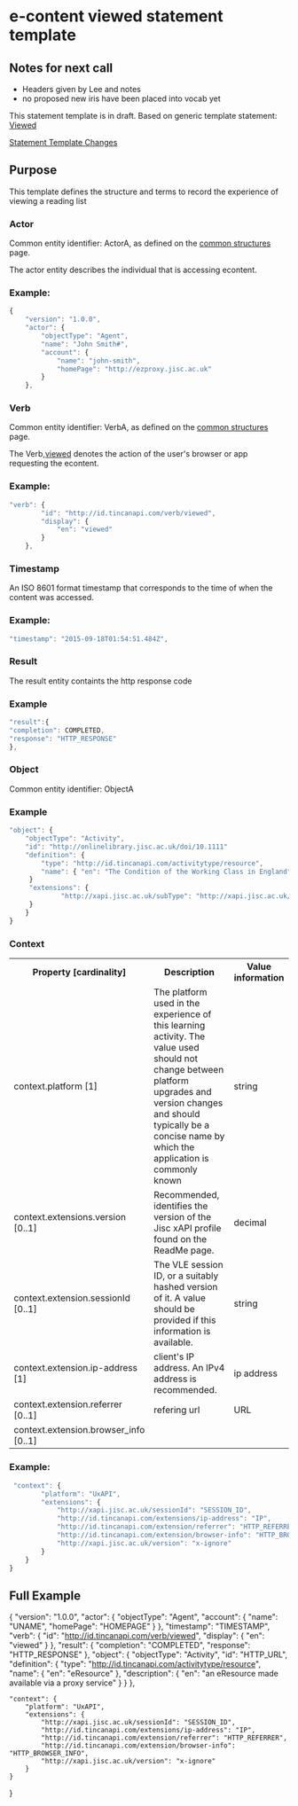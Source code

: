 # e-content viewed statement template

## Notes for next call

- Headers given by Lee and notes
- no proposed new iris have been placed into vocab yet

This statement template is in draft. 
Based on generic template statement: [Viewed](/generic/view.md)

[Statement Template Changes](/version_changes.md#econtent)

## Purpose
This template defines the structure and terms to record the experience of viewing a reading list

### Actor
Common entity identifier:  ActorA, as defined on the [common structures](/common_structures.md#actora) page.

The actor entity describes the individual that is accessing econtent.

### Example:

``` Javascript
{
    "version": "1.0.0",
    "actor": {
        "objectType": "Agent",
        "name": "John Smith#",
        "account": {
            "name": "john-smith",
            "homePage": "http://ezproxy.jisc.ac.uk"
        }
    },
```

### Verb
Common entity identifier: VerbA, as defined on the [common structures](/common_structures.md#verba) page.

The Verb,[viewed](/vocabulary.md#verbs) denotes the action of the user's browser or app requesting the econtent.

### Example:

``` javascript
"verb": {
        "id": "http://id.tincanapi.com/verb/viewed",
        "display": {
            "en": "viewed"
        }
    },
```


### Timestamp
An ISO 8601 format timestamp that corresponds to the time of when the content was accessed.

### Example:

``` javascript
"timestamp": "2015-09-18T01:54:51.484Z",
```

### Result
The result entity containts the http response code


### Example

``` javascript
"result":{
"completion": COMPLETED,
"response": "HTTP_RESPONSE"
},
``` 

### Object
Common entity identifier: ObjectA

### Example

``` javascript
"object": {
	"objectType": "Activity",
	"id": "http://onlinelibrary.jisc.ac.uk/doi/10.1111"   	 	
	"definition": {
		"type": "http://id.tincanapi.com/activitytype/resource",			
		"name": { "en": "The Condition of the Working Class in England" },			   
	 }
	 "extensions": {
     		 "http://xapi.jisc.ac.uk/subType": "http://xapi.jisc.ac.uk/externalURL"
	 }
    }
}
```





### Context

<table>
	<tr><th>Property [cardinality]</th><th>Description</th><th>Value information</</th></tr>
	<tr>
		<td>context.platform [1]</td>
		<td>The platform used in the experience of this learning activity. The value used should not change between platform upgrades and version changes and should typically be a concise name by which the application is commonly known</td>
		<td>string</td>
	</tr>	
	<tr>
		<td>context.extensions.version [0..1]</td>
		<td>Recommended, identifies the version of the Jisc xAPI profile found on the ReadMe page. <br/></td>
		<td>decimal</td>
	</tr>
	<tr>
		<td>context.extension.sessionId [0..1]</td>
		<td>The VLE session ID, or a suitably hashed version of it. A value should be provided if this information is available.</td>
		<td>string</td>
	<tr> 
		<td>context.extension.ip-address [1]</td>
		<td>client's IP address. An IPv4 address is recommended.</td>
		<td>ip address</td>
	<tr> 
		<td>context.extension.referrer [0..1]</td>
		<td>refering url</td>
		<td>URL</td>
	<tr> 
	<tr> 
		<td>context.extension.browser_info [0..1]</td>
		<td></td>
		<td></td>
	<tr> 
</table>

### Example:

``` javascript
 "context": {
		"platform": "UxAPI",
		"extensions": {
			"http://xapi.jisc.ac.uk/sessionId": "SESSION_ID",
			"http://id.tincanapi.com/extensions/ip-address": "IP",
			"http://id.tincanapi.com/extension/referrer": "HTTP_REFERRER",
			"http://id.tincanapi.com/extension/browser-info": "HTTP_BROWSER_INFO",
			"http://xapi.jisc.ac.uk/version": "x-ignore"
		}
	}
}
```


## Full Example

{
	"version": "1.0.0",
	"actor": {
		"objectType": "Agent",
		"account": {
			"name": "UNAME",
			"homePage": "HOMEPAGE"
		}
	},
	"timestamp": "TIMESTAMP",
	"verb": {
		"id": "http://id.tincanapi.com/verb/viewed",
		"display": {
			"en": "viewed"
		}
	},
	"result": {
		"completion": "COMPLETED",
		"response": "HTTP_RESPONSE"
	},
	"object": {
		"objectType": "Activity",
		"id": "HTTP_URL",
		"definition": {
			"type": "http://id.tincanapi.com/activitytype/resource",
			"name": {
				"en": "eResource"
			},
			"description": {
				"en": "an eResource made available via a proxy service"
			}
		}
	},
	
	"context": {
		"platform": "UxAPI",
		"extensions": {
			"http://xapi.jisc.ac.uk/sessionId": "SESSION_ID",
			"http://id.tincanapi.com/extensions/ip-address": "IP",
			"http://id.tincanapi.com/extension/referrer": "HTTP_REFERRER",
			"http://id.tincanapi.com/extension/browser-info": "HTTP_BROWSER_INFO",
			"http://xapi.jisc.ac.uk/version": "x-ignore"
		}
	}
}
